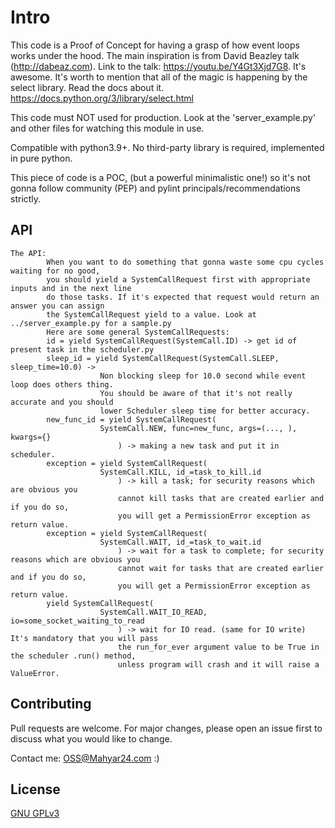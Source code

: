 # Intro

This code is a Proof of Concept for having a grasp of how event loops works under the hood.
The main inspiration is from David Beazley talk (http://dabeaz.com).
Link to the talk: https://youtu.be/Y4Gt3Xjd7G8. It's awesome.
It's worth to mention that all of the magic is happening by the select library.
Read the docs about it. https://docs.python.org/3/library/select.html

This code must NOT used for production.
Look at the 'server_example.py' and other files for watching this module in use.

Compatible with python3.9+. No third-party library is required, implemented in pure python.

This piece of code is a POC, (but a powerful minimalistic one!)
so it's not gonna follow community (PEP) and pylint principals/recommendations strictly.


## API
```
The API:
        When you want to do something that gonna waste some cpu cycles waiting for no good,
        you should yield a SystemCallRequest first with appropriate inputs and in the next line
        do those tasks. If it's expected that request would return an answer you can assign
        the SystemCallRequest yield to a value. Look at ../server_example.py for a sample.py
        Here are some general SystemCallRequests:
        id = yield SystemCallRequest(SystemCall.ID) -> get id of present task in the scheduler.py
        sleep_id = yield SystemCallRequest(SystemCall.SLEEP, sleep_time=10.0) ->
                    Non blocking sleep for 10.0 second while event loop does others thing.
                    You should be aware of that it's not really accurate and you should
                    lower Scheduler sleep time for better accuracy.
        new_func_id = yield SystemCallRequest(
                    SystemCall.NEW, func=new_func, args=(..., ), kwargs={}
                        ) -> making a new task and put it in scheduler.
        exception = yield SystemCallRequest(
                    SystemCall.KILL, id_=task_to_kill.id
                        ) -> kill a task; for security reasons which are obvious you
                        cannot kill tasks that are created earlier and if you do so,
                        you will get a PermissionError exception as return value.
        exception = yield SystemCallRequest(
                    SystemCall.WAIT, id_=task_to_wait.id
                        ) -> wait for a task to complete; for security reasons which are obvious you
                        cannot wait for tasks that are created earlier and if you do so,
                        you will get a PermissionError exception as return value.
        yield SystemCallRequest(
                    SystemCall.WAIT_IO_READ, io=some_socket_waiting_to_read
                        ) -> wait for IO read. (same for IO write) It's mandatory that you will pass
                        the run_for_ever argument value to be True in the scheduler .run() method,
                        unless program will crash and it will raise a ValueError.
```

## Contributing
Pull requests are welcome. For major changes, please open an issue first to discuss what you would like to change.

Contact me: <OSS@Mahyar24.com> :)

## License
[GNU GPLv3 ](https://choosealicense.com/licenses/gpl-3.0/)
